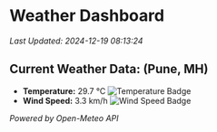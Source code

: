 
# Weather Dashboard

_Last Updated: 2024-12-19 08:13:24_

## Current Weather Data: (Pune, MH)
- **Temperature:** 29.7 °C ![Temperature Badge](https://img.shields.io/badge/Temperature-Medium%20Temp-green)
- **Wind Speed:** 3.3 km/h ![Wind Speed Badge](https://img.shields.io/badge/Wind%20Speed-Low%20Wind-blue)

*Powered by Open-Meteo API*
